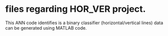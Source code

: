 # files regarding HOR_VER project.
This ANN code identifies is a binary classifier (horizontal/vertical lines)
data can be generated using MATLAB code.
